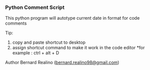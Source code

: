 ### Python Comment Script

This python program will autotype current date in format for code comments

Tip:
1. copy and paste shortcut to desktop
2. assign shortcut command to make it work in the code editor
*for example : ctrl + alt + D

Author
Bernard Realino (bernard.realino98@gmail.com)